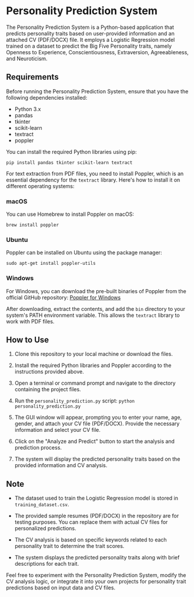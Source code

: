 # Personality Prediction System

The Personality Prediction System is a Python-based application that predicts personality traits based on user-provided information and an attached CV (PDF/DOCX) file. It employs a Logistic Regression model trained on a dataset to predict the Big Five Personality traits, namely Openness to Experience, Conscientiousness, Extraversion, Agreeableness, and Neuroticism.

## Requirements

Before running the Personality Prediction System, ensure that you have the following dependencies installed:

- Python 3.x
- pandas
- tkinter
- scikit-learn
- textract
- poppler

You can install the required Python libraries using pip:

`pip install pandas tkinter scikit-learn textract`

For text extraction from PDF files, you need to install Poppler, which is an essential dependency for the `textract` library. Here's how to install it on different operating systems:

### macOS

You can use Homebrew to install Poppler on macOS:

`brew install poppler`

### Ubuntu

Poppler can be installed on Ubuntu using the package manager:

`sudo apt-get install poppler-utils`

### Windows

For Windows, you can download the pre-built binaries of Poppler from the official GitHub repository: [Poppler for Windows](https://github.com/oschwartz10612/poppler-windows/releases)

After downloading, extract the contents, and add the `bin` directory to your system's PATH environment variable. This allows the `textract` library to work with PDF files.

## How to Use

1. Clone this repository to your local machine or download the files.

2. Install the required Python libraries and Poppler according to the instructions provided above.

3. Open a terminal or command prompt and navigate to the directory containing the project files.

4. Run the `personality_prediction.py` script: `python personality_prediction.py`

5. The GUI window will appear, prompting you to enter your name, age, gender, and attach your CV file (PDF/DOCX). Provide the necessary information and select your CV file.

6. Click on the "Analyze and Predict" button to start the analysis and prediction process.

7. The system will display the predicted personality traits based on the provided information and CV analysis.

## Note

- The dataset used to train the Logistic Regression model is stored in `training_dataset.csv`.

- The provided sample resumes (PDF/DOCX) in the repository are for testing purposes. You can replace them with actual CV files for personalized predictions.

- The CV analysis is based on specific keywords related to each personality trait to determine the trait scores.

- The system displays the predicted personality traits along with brief descriptions for each trait.

Feel free to experiment with the Personality Prediction System, modify the CV analysis logic, or integrate it into your own projects for personality trait predictions based on input data and CV files.
